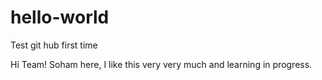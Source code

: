 # hello-world
Test git hub first time

Hi Team!
Soham here, I like this very very much and learning in progress.


